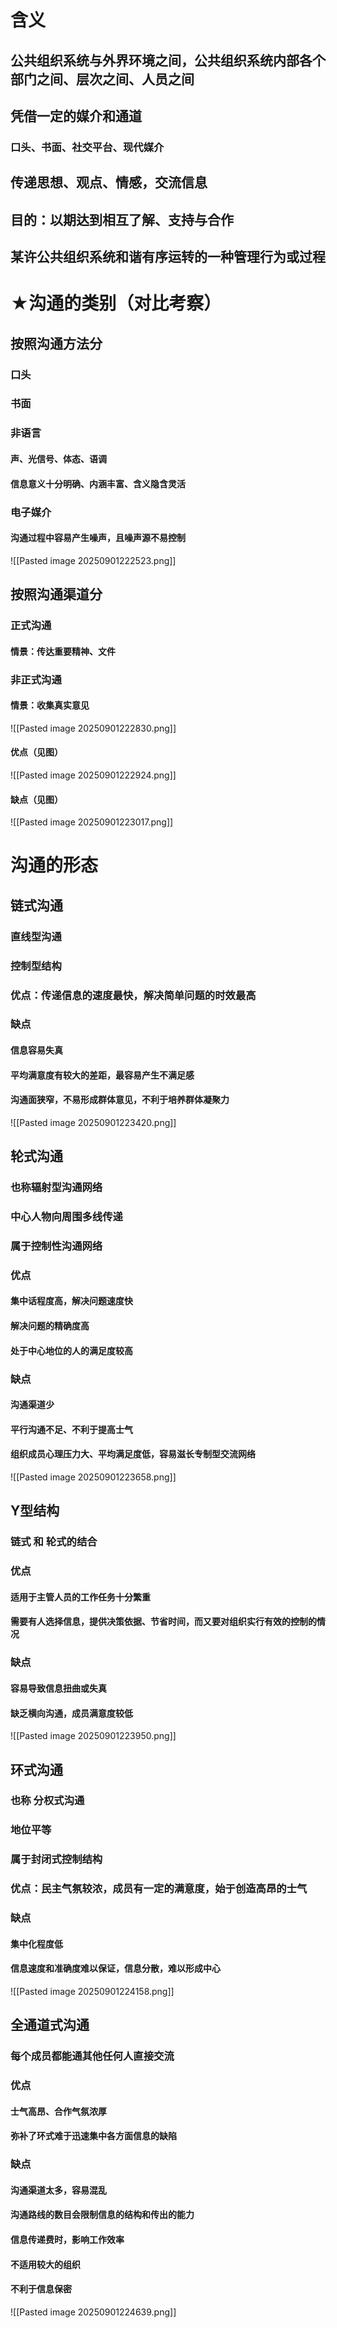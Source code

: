 # 含义
## 公共组织系统与外界环境之间，公共组织系统内部各个部门之间、层次之间、人员之间
## 凭借一定的媒介和通道
### 口头、书面、社交平台、现代媒介
## 传递思想、观点、情感，交流信息
## 目的：以期达到相互了解、支持与合作
## 某许公共组织系统和谐有序运转的一种管理行为或过程
# ★沟通的类别（对比考察）
## 按照沟通方法分
### 口头
### 书面
### 非语言
#### 声、光信号、体态、语调
#### 信息意义十分明确、内涵丰富、含义隐含灵活
### 电子媒介
#### 沟通过程中容易产生噪声，且噪声源不易控制
![[Pasted image 20250901222523.png]]
## 按照沟通渠道分
### 正式沟通
#### 情景：传达重要精神、文件
### 非正式沟通
#### 情景：收集真实意见
![[Pasted image 20250901222830.png]]
#### 优点（见图）
![[Pasted image 20250901222924.png]]
#### 缺点（见图）
![[Pasted image 20250901223017.png]]
# 沟通的形态
## 链式沟通
### 直线型沟通
### 控制型结构
### 优点：传递信息的速度最快，解决简单问题的时效最高
### 缺点
#### 信息容易失真
#### 平均满意度有较大的差距，最容易产生不满足感
#### 沟通面狭窄，不易形成群体意见，不利于培养群体凝聚力
![[Pasted image 20250901223420.png]]
## 轮式沟通
### 也称辐射型沟通网络
### 中心人物向周围多线传递
### 属于控制性沟通网络
### 优点
#### 集中话程度高，解决问题速度快
#### 解决问题的精确度高
#### 处于中心地位的人的满足度较高
### 缺点
#### 沟通渠道少
#### 平行沟通不足、不利于提高士气
#### 组织成员心理压力大、平均满足度低，容易滋长专制型交流网络
![[Pasted image 20250901223658.png]]
## Y型结构
### 链式 和 轮式的结合
### 优点
#### 适用于主管人员的工作任务十分繁重
#### 需要有人选择信息，提供决策依据、节省时间，而又要对组织实行有效的控制的情况
### 缺点
#### 容易导致信息扭曲或失真
#### 缺乏横向沟通，成员满意度较低
![[Pasted image 20250901223950.png]]
## 环式沟通
### 也称 分权式沟通
### 地位平等
### 属于封闭式控制结构
### 优点：民主气氛较浓，成员有一定的满意度，始于创造高昂的士气
### 缺点
#### 集中化程度低
#### 信息速度和准确度难以保证，信息分散，难以形成中心
![[Pasted image 20250901224158.png]]
## 全通道式沟通
### 每个成员都能通其他任何人直接交流
### 优点
#### 士气高昂、合作气氛浓厚
#### 弥补了环式难于迅速集中各方面信息的缺陷
### 缺点
#### 沟通渠道太多，容易混乱
#### 沟通路线的数目会限制信息的结构和传出的能力
#### 信息传递费时，影响工作效率
#### 不适用较大的组织
#### 不利于信息保密
![[Pasted image 20250901224639.png]]